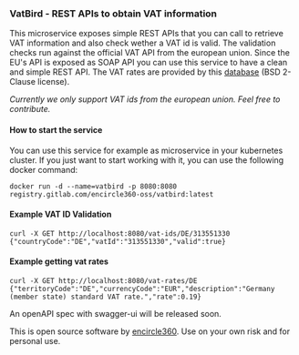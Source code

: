 ### VatBird - REST APIs to obtain VAT information
This microservice exposes simple REST APIs that you can call to retrieve VAT information and also check wether a VAT id is valid.
The validation checks run against the official VAT API from the european union. Since the EU's API is exposed as SOAP API you can use this service to have a clean and simple REST API.
The VAT rates are provided by this [database](https://github.com/kdeldycke/vat-rates/blob/master/vat_rates.csv) (BSD 2-Clause license).

_Currently we only support VAT ids from the european union. Feel free to contribute._

#### How to start the service
You can use this service for example as microservice in your kubernetes cluster.
If you just want to start working with it, you can use the following docker command:
```
docker run -d --name=vatbird -p 8080:8080 registry.gitlab.com/encircle360-oss/vatbird:latest
```

#### Example VAT ID Validation
```
curl -X GET http://localhost:8080/vat-ids/DE/313551330
{"countryCode":"DE","vatId":"313551330","valid":true}
```

#### Example getting vat rates
```
curl -X GET http://localhost:8080/vat-rates/DE
{"territoryCode":"DE","currencyCode":"EUR","description":"Germany (member state) standard VAT rate.","rate":0.19}
```
An openAPI spec with swagger-ui will be released soon.

This is open source software by [encircle360](https://encircle360.com).
Use on your own risk and for personal use.
